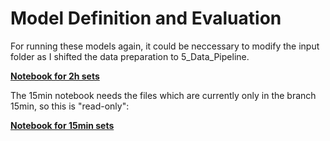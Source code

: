 # Model Definition and Evaluation

For running these models again, it could be neccessary to modify the input folder as I shifted the data preparation to 5_Data_Pipeline.

**[Notebook for 2h sets](2h_LSTM_2_2)**


The 15min notebook needs the files which are currently only in the branch 15min, so this is "read-only":

**[Notebook for 15min sets](15min_LSTM_2_2)**
